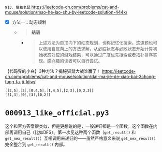 
`913. 猫和老鼠` https://leetcode-cn.com/problems/cat-and-mouse/solution/mao-he-lao-shu-by-leetcode-solution-444x/
- [x] 方法一：动态规划
  * > **结语**
    + > 上述方法为自顶向下的动态规划，也称记忆化搜索。这道题也可以使用自底向上的方法求解，从必胜状态与必败状态开始计算初始状态对应的游戏结果，可以通过广度优先搜索或者拓扑排序实现。感兴趣的读者可以自行尝试。

【代码界的小白】3种方法？揭秘猫鼠大战谁赢了！ https://leetcode-cn.com/problems/cat-and-mouse/solution/dai-ma-jie-de-xiao-bai-3chong-fang-fa-ji-ldjw/

```
[[2,5],[3],[0,4,5],[1,4,5],[2,3],[0,2,3]]
[[1,3],[0],[3],[0,2]]
```

# `000913_like_official.py3`

这个和官方答案很类似，但是更想说的是，一般递归都是一个函数，这个函数在内部再调用自己（比如DFS）。第一次见这种两个函数（`get_result()` 和 `get_nex_result()`）互相调用来递归的——虽然严格意义来说 `get_nex_result()` 完全整合到 `get_result()` 内部。
